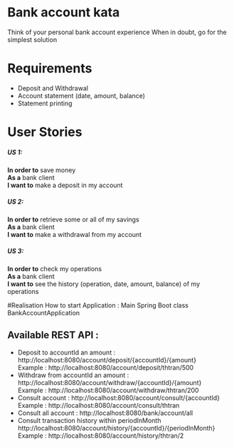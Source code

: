 # Bank account kata
Think of your personal bank account experience When in doubt, go for the simplest solution

# Requirements
- Deposit and Withdrawal
- Account statement (date, amount, balance)
- Statement printing
 
# User Stories
##### US 1:
**In order to** save money  
**As a** bank client  
**I want to** make a deposit in my account  
 
##### US 2: 
**In order to** retrieve some or all of my savings  
**As a** bank client  
**I want to** make a withdrawal from my account  
 
##### US 3: 
**In order to** check my operations  
**As a** bank client  
**I want to** see the history (operation, date, amount, balance)  of my operations  


#Realisation
How to start Application : Main Spring Boot class BankAccountApplication
## Available REST API :
- Deposit to accountId an amount : http://localhost:8080/account/deposit/{accountId}/{amount} <br/>
  Example : http://localhost:8080/account/deposit/thtran/500
- Withdraw from accountId an amount : http://localhost:8080/account/withdraw/{accountId}/{amount} <br/>
  Example : http://localhost:8080/account/withdraw/thtran/200 
- Consult account : http://localhost:8080/account/consult/{accountId} <br/>
  Example : http://localhost:8080/account/consult/thtran
- Consult all account : http://localhost:8080/bank/account/all
- Consult transaction history within periodInMonth http://localhost:8080/account/history/{accountId}/{periodInMonth} <br/>
  Example : http://localhost:8080/account/history/thtran/2